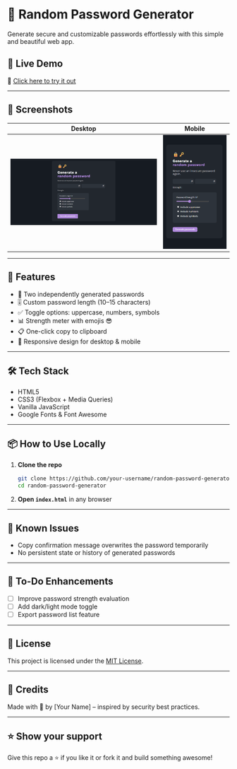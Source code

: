 # 🔐 Random Password Generator

Generate secure and customizable passwords effortlessly with this simple and beautiful web app.

## 🚀 Live Demo

🔗 [Click here to try it out](https://vocal-puffpuff-4bb890.netlify.app)

---

## 📸 Screenshots

| Desktop | Mobile |
|--------|--------|
| ![Desktop View](desktop-view.png) | ![Mobile View](mobile-view.png) |

---

## 🧰 Features

- 🔄 Two independently generated passwords
- 🎚 Custom password length (10–15 characters)
- ✅ Toggle options: uppercase, numbers, symbols
- 📊 Strength meter with emojis 😎
- 📋 One-click copy to clipboard
- 💅 Responsive design for desktop & mobile

---

## 🛠 Tech Stack

- HTML5
- CSS3 (Flexbox + Media Queries)
- Vanilla JavaScript
- Google Fonts & Font Awesome

---

## 📦 How to Use Locally

1. **Clone the repo**
   ```bash
   git clone https://github.com/your-username/random-password-generator.git
   cd random-password-generator
   ```

2. **Open `index.html`** in any browser

---

## 🐛 Known Issues

- Copy confirmation message overwrites the password temporarily
- No persistent state or history of generated passwords

---

## 🧪 To-Do Enhancements

- [ ] Improve password strength evaluation
- [ ] Add dark/light mode toggle
- [ ] Export password list feature

---

## 📄 License

This project is licensed under the [MIT License](./LICENSE).

---

## 🙌 Credits

Made with 💜 by [Your Name] – inspired by security best practices.

---

## ⭐️ Show your support

Give this repo a ⭐ if you like it or fork it and build something awesome!